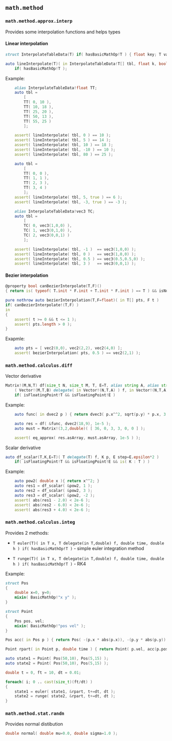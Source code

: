 ## `math.method`

### `math.method.approx.interp`

Provides some interpolation functions and helps types

#### Linear interpolation

```d
struct InterpolateTableData(T) if( hasBasicMathOp!T ) { float key; T val; }

auto lineInterpolate(T)( in InterpolateTableData!T[] tbl, float k, bool line_end=false )
    if( hasBasicMathOp!T );
```

Example:

```d
    alias InterpolateTableData!float TT;
    auto tbl =
        [
        TT( 0, 10 ),
        TT( 10, 18 ),
        TT( 25, 20 ),
        TT( 50, 13 ),
        TT( 55, 25 )
        ];

    assert( lineInterpolate( tbl, 0 ) == 10 );
    assert( lineInterpolate( tbl, 5 ) == 14 );
    assert( lineInterpolate( tbl, 10 ) == 18 );
    assert( lineInterpolate( tbl, -10 ) == 10 );
    assert( lineInterpolate( tbl, 80 ) == 25 );
```
```d
    auto tbl =
        [
        TT( 0, 0 ),
        TT( 1, 1 ),
        TT( 2, 3 ),
        TT( 3, 4 )
        ];
    assert( lineInterpolate( tbl, 5, true ) == 6 );
    assert( lineInterpolate( tbl, -3, true ) == -3 );
```
```d
    alias InterpolateTableData!vec3 TC;
    auto tbl =
        [
        TC( 0, vec3(1,0,0) ),
        TC( 1, vec3(0,1,0) ),
        TC( 2, vec3(0,0,1) )
        ];

    assert( lineInterpolate( tbl, -1 )  == vec3(1,0,0) );
    assert( lineInterpolate( tbl, 0 )   == vec3(1,0,0) );
    assert( lineInterpolate( tbl, 0.5 ) == vec3(0.5,0.5,0) );
    assert( lineInterpolate( tbl, 3 )   == vec3(0,0,1) );
```

#### Bezier interpolation

```d
@property bool canBezierInterpolate(T,F)()
{ return is( typeof( T.init * F.init + T.init * F.init ) == T ) && isNumeric!F; }

pure nothrow auto bezierInterpolation(T,F=float)( in T[] pts, F t )
if( canBezierInterpolate!(T,F) )
in
{
    assert( t >= 0 && t <= 1 );
    assert( pts.length > 0 );
}
```

Exapmle: 

```d
    auto pts = [ vec2(0,0), vec2(2,2), vec2(4,0) ];
    assert( bezierInterpolation( pts, 0.5 ) == vec2(2,1) );
```

### `math.method.calculus.diff`

Vector derivative

```d
Matrix!(M,N,T) df(size_t N, size_t M, T, E=T, alias string A, alias string B)
    ( Vector!(M,T,B) delegate( in Vector!(N,T,A) ) f, in Vector!(N,T,A) p, E step=E.epsilon*10 )
    if( isFloatingPoint!T && isFloatingPoint!E )
```

Example:

```d
    auto func( in dvec2 p ) { return dvec3( p.x^^2, sqrt(p.y) * p.x, 3 ); }

    auto res = df( &func, dvec2(18,9), 1e-5 );
    auto must = Matrix!(3,2,double)( [ 36, 0, 3, 3, 0, 0 ] );

    assert( eq_approx( res.asArray, must.asArray, 1e-5 ) );
```

Scalar derivative

```d
auto df_scalar(T,K,E=T)( T delegate(T) f, K p, E step=E.epsilon*2 )
    if( isFloatingPoint!T && isFloatingPoint!E && is( K : T ) )
```

Example:

```d
    auto pow2( double x ){ return x^^2; }
    auto res1 = df_scalar( &pow2, 1 );
    auto res2 = df_scalar( &pow2, 3 );
    auto res3 = df_scalar( &pow2, -2 );
    assert( abs(res1 - 2.0) < 2e-6 );
    assert( abs(res2 - 6.0) < 2e-6 );
    assert( abs(res3 + 4.0) < 2e-6 );
```

### `math.method.calculus.integ`

Provides 2 methods:

- `T euler(T)( in T x, T delegate(in T,double) f, double time, double h ) if( hasBasicMathOp!T )` -
    simple euler integration method

- `T runge(T)( in T x, T delegate(in T,double) f, double time, double h ) if( hasBasicMathOp!T )` -
    RK4

Example:

```d
struct Pos
{
    double x=0, y=0;
    mixin( BasicMathOp!"x y" );
}

struct Point
{
    Pos pos, vel;
    mixin( BasicMathOp!"pos vel" );
}

Pos acc( in Pos p ) { return Pos( -(p.x * abs(p.x)), -(p.y * abs(p.y)) ); }

Point rpart( in Point p, double time ) { return Point( p.vel, acc(p.pos) ); }

auto state1 = Point( Pos(50,10), Pos(5,15) );
auto state2 = Point( Pos(50,10), Pos(5,15) );

double t = 0, ft = 10, dt = 0.01;

foreach( i; 0 .. cast(size_t)(ft/dt) )
{
    state1 = euler( state1, &rpart, t+=dt, dt );
    state2 = runge( state2, &rpart, t+=dt, dt );
}
```

### `math.method.stat.randn`

Provides normal distibution

```d
double normal( double mu=0.0, double sigma=1.0 );
```

